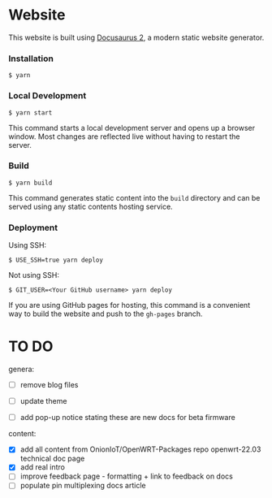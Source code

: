 # Website

This website is built using [Docusaurus 2](https://docusaurus.io/), a modern static website generator.

### Installation

```
$ yarn
```

### Local Development

```
$ yarn start
```

This command starts a local development server and opens up a browser window. Most changes are reflected live without having to restart the server.

### Build

```
$ yarn build
```

This command generates static content into the `build` directory and can be served using any static contents hosting service.

### Deployment

Using SSH:

```
$ USE_SSH=true yarn deploy
```

Not using SSH:

```
$ GIT_USER=<Your GitHub username> yarn deploy
```

If you are using GitHub pages for hosting, this command is a convenient way to build the website and push to the `gh-pages` branch.

# TO DO

genera:

* [ ] remove blog files
* [ ] update theme

* [ ] add pop-up notice stating these are new docs for beta firmware

content:
* [x] add all content from OnionIoT/OpenWRT-Packages repo openwrt-22.03 technical doc page
* [x] add real intro
* [ ] improve feedback page - formatting + link to feedback on docs
* [ ] populate pin multiplexing docs article
